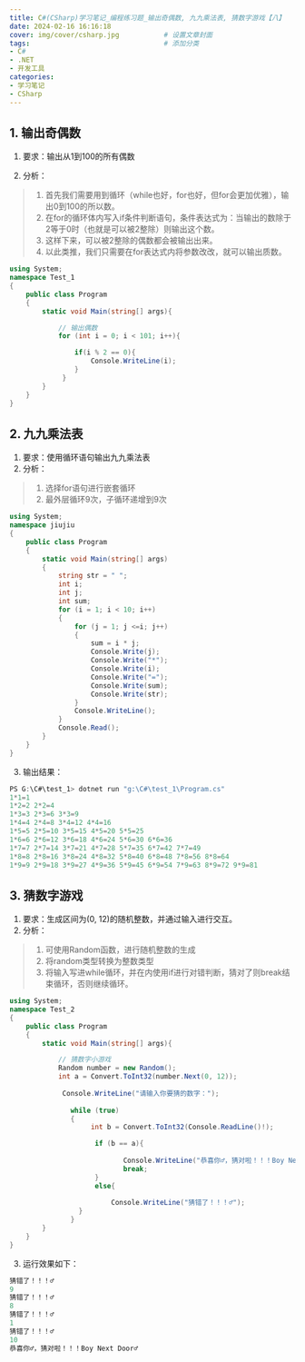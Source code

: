 ```yaml
---
title: C#(CSharp)学习笔记_编程练习题_输出奇偶数, 九九乘法表, 猜数字游戏【八】
date: 2024-02-16 16:16:18
cover: img/cover/csharp.jpg           # 设置文章封面
tags:                                 # 添加分类
- C#
- .NET
- 开发工具
categories:  
- 学习笔记
- CSharp
---
```


## 1. 输出奇偶数

1. 要求：输出从1到100的所有偶数

2. 分析：
> 1. 首先我们需要用到循环（while也好，for也好，但for会更加优雅），输出0到100的所以数。
> 2. 在for的循环体内写入if条件判断语句，条件表达式为：当输出的数除于2等于0时（也就是可以被2整除）则输出这个数。
> 3. 这样下来，可以被2整除的偶数都会被输出出来。
> 4. 以此类推，我们只需要在for表达式内将参数改改，就可以输出质数。

```csharp
using System;
namespace Test_1
{
    public class Program
    {
        static void Main(string[] args){

            // 输出偶数
            for (int i = 0; i < 101; i++){

                if(i % 2 == 0){
                    Console.WriteLine(i);
                }
             }
        }
    }
}
```
## 2. 九九乘法表
1. 要求：使用循环语句输出九九乘法表
2. 分析：

>1. 选择for语句进行嵌套循环
> 2. 最外层循环9次，子循环递增到9次


```csharp
using System;
namespace jiujiu
{
    public class Program
    {  
        static void Main(string[] args)
        {
            string str = " ";
            int i;
            int j;
            int sum;
            for (i = 1; i < 10; i++)
            {
                for (j = 1; j <=i; j++)
                {
                    sum = i * j;
                    Console.Write(j);
                    Console.Write("*");
                    Console.Write(i);
                    Console.Write("=");
                    Console.Write(sum);
                    Console.Write(str);
                }
                Console.WriteLine();
            }
            Console.Read();
        }
    }
}
```
3. 输出结果：


```csharp
PS G:\C#\test_1> dotnet run "g:\C#\test_1\Program.cs"
1*1=1 
1*2=2 2*2=4 
1*3=3 2*3=6 3*3=9 
1*4=4 2*4=8 3*4=12 4*4=16 
1*5=5 2*5=10 3*5=15 4*5=20 5*5=25 
1*6=6 2*6=12 3*6=18 4*6=24 5*6=30 6*6=36 
1*7=7 2*7=14 3*7=21 4*7=28 5*7=35 6*7=42 7*7=49 
1*8=8 2*8=16 3*8=24 4*8=32 5*8=40 6*8=48 7*8=56 8*8=64 
1*9=9 2*9=18 3*9=27 4*9=36 5*9=45 6*9=54 7*9=63 8*9=72 9*9=81 
```
## 3. 猜数字游戏
1. 要求：生成区间为(0, 12)的随机整数，并通过输入进行交互。
2. 分析：

> 1. 可使用Random函数，进行随机整数的生成
> 2. 将random类型转换为整数类型
> 3. 将输入写进while循环，并在内使用if进行对错判断，猜对了则break结束循环，否则继续循环。


```csharp
using System;
namespace Test_2
{
    public class Program
    {
        static void Main(string[] args){

            // 猜数字小游戏
            Random number = new Random();
            int a = Convert.ToInt32(number.Next(0, 12));
             
             Console.WriteLine("请输入你要猜的数字：");
               
               while (true)
               {
                    int b = Convert.ToInt32(Console.ReadLine()!);

                     if (b == a){
                            
                            Console.WriteLine("恭喜你♂，猜对啦！！！Boy Next Door♂");
                            break;
                     }
                     else{
                         
                         Console.WriteLine("猜错了！！！♂");
                 }
               }
        }
    }
}
```
3. 运行效果如下：


```csharp
猜错了！！！♂
9
猜错了！！！♂
8
猜错了！！！♂
1
猜错了！！！♂
10
恭喜你♂，猜对啦！！！Boy Next Door♂
```
